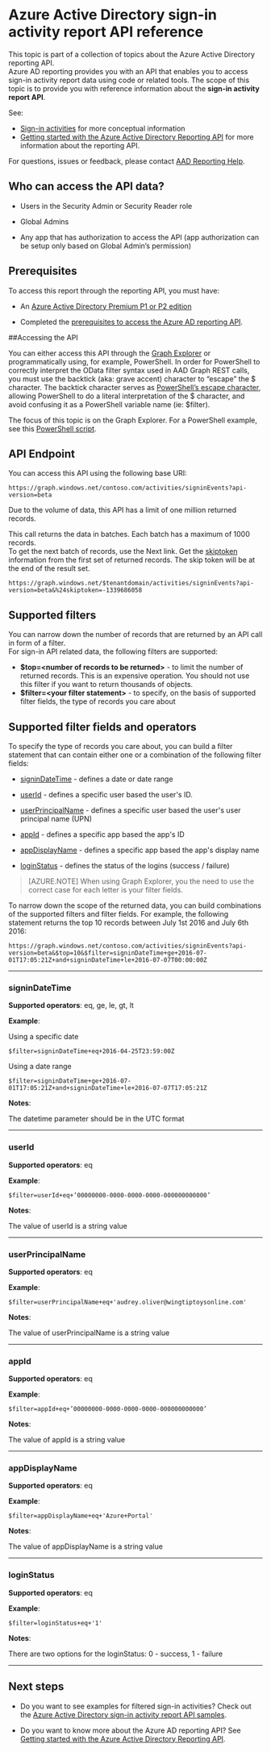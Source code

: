 <properties
    pageTitle="Azure Active Directory sign-in activity report API reference | Microsoft Azure"
    description="Reference for the Azure Active Directory sign-in activity report API"
    services="active-directory"
    documentationCenter=""
    authors="dhanyahk"
    manager="femila"
    editor=""/>

<tags
    ms.service="active-directory"
    ms.devlang="na"
    ms.topic="article"
    ms.tgt_pltfrm="na"
    ms.workload="identity"
    ms.date="09/25/2016"
    ms.author="dhanyahk;markvi"/>

# Azure Active Directory sign-in activity report API reference


This topic is part of a collection of topics about the Azure Active Directory reporting API.  
Azure AD reporting provides you with an API that enables you to access sign-in activity report data using code or related tools.
The scope of this topic is to provide you with reference information about the **sign-in activity report API**.

See:

- [Sign-in activities](active-directory-reporting-azure-portal.md#sign-in-activities) for more conceptual information
- [Getting started with the Azure Active Directory Reporting API](active-directory-reporting-api-getting-started.md) for more information about the reporting API.

For questions, issues or feedback, please contact [AAD Reporting Help](mailto:aadreportinghelp@microsoft.com).



## Who can access the API data?

- Users in the Security Admin or Security Reader role

- Global Admins

- Any app that has authorization to access the API (app authorization can be setup only based on Global Admin’s permission)



## Prerequisites

To access this report through the reporting API, you must have:

- An [Azure Active Directory Premium P1 or P2 edition](active-directory-editions.md)

- Completed the [prerequisites to access the Azure AD reporting API](active-directory-reporting-api-prerequisites.md). 


##Accessing the API

You can either access this API through the [Graph Explorer](https://graphexplorer2.cloudapp.net) or programmatically using, for example, PowerShell. In order for PowerShell to correctly interpret the OData filter syntax used in AAD Graph REST calls, you must use the backtick (aka: grave accent) character to “escape” the $ character. The backtick character serves as [PowerShell’s escape character](https://technet.microsoft.com/library/hh847755.aspx), allowing PowerShell to do a literal interpretation of the $ character, and avoid confusing it as a PowerShell variable name (ie: $filter).

The focus of this topic is on the Graph Explorer. For a PowerShell example, see this [PowerShell script](active-directory-reporting-api-sign-in-activity-samples.md#powershell-script).


## API Endpoint

You can access this API using the following base URI:  
	
	https://graph.windows.net/contoso.com/activities/signinEvents?api-version=beta  



Due to the volume of data, this API has a limit of one million returned records. 

This call returns the data in batches. Each batch has a maximum of 1000 records.  
To get the next batch of records, use the Next link. Get the [skiptoken](https://msdn.microsoft.com/library/dd942121.aspx) information from the first set of returned records. The skip token will be at the end of the result set.  

	https://graph.windows.net/$tenantdomain/activities/signinEvents?api-version=beta&%24skiptoken=-1339686058


## Supported filters

You can narrow down the number of records that are returned by an API call in form of a filter.  
For sign-in API related data, the following filters are supported:

- **$top=\<number of records to be returned\>** - to limit the number of returned records. This is an expensive operation. You should not use this filter if you want to return thousands of objects.  
- **$filter=\<your filter statement\>** - to specify, on the basis of supported filter fields, the type of records you care about



## Supported filter fields and operators

To specify the type of records you care about, you can build a filter statement that can contain either one or a combination of the following filter fields:

- [signinDateTime](#signindatetime) - defines a date or date range

- [userId](#userid) - defines a specific user based the user's ID.

- [userPrincipalName](#userprincipalname) - defines a specific user based the user's user principal name (UPN)

- [appId](#appid) - defines a specific app based the app's ID

- [appDisplayName](#appdisplayname) - defines a specific app based the app's display name

- [loginStatus](#loginStatus) - defines the status of the logins (success / failure)


> [AZURE.NOTE] When using Graph Explorer, you the need to use the correct case for each letter is your filter fields.


To narrow down the scope of the returned data, you can build combinations of the supported filters and filter fields. For example, the following statement returns the top 10 records between July 1st 2016 and July 6th 2016:

	https://graph.windows.net/contoso.com/activities/signinEvents?api-version=beta&$top=10&$filter=signinDateTime+ge+2016-07-01T17:05:21Z+and+signinDateTime+le+2016-07-07T00:00:00Z


----------

### signinDateTime

**Supported operators**: eq, ge, le, gt, lt

**Example**:

Using a specific date

	$filter=signinDateTime+eq+2016-04-25T23:59:00Z	



Using a date range    

	$filter=signinDateTime+ge+2016-07-01T17:05:21Z+and+signinDateTime+le+2016-07-07T17:05:21Z


**Notes**:

The datetime parameter should be in the UTC format 


----------

### userId

**Supported operators**: eq

**Example**:

	$filter=userId+eq+’00000000-0000-0000-0000-000000000000’

**Notes**:

The value of userId is a string value



----------

### userPrincipalName

**Supported operators**: eq

**Example**:

	$filter=userPrincipalName+eq+'audrey.oliver@wingtiptoysonline.com' 


**Notes**:

The value of userPrincipalName is a string value

----------

### appId

**Supported operators**: eq

**Example**:

	$filter=appId+eq+’00000000-0000-0000-0000-000000000000’



**Notes**:

The value of appId is a string value

----------


### appDisplayName

**Supported operators**: eq

**Example**:

	$filter=appDisplayName+eq+'Azure+Portal' 


**Notes**:

The value of appDisplayName is a string value

----------

### loginStatus

**Supported operators**: eq

**Example**:

	$filter=loginStatus+eq+'1'  


**Notes**:

There are two options for the loginStatus: 0 - success, 1 - failure

----------



## Next steps

- Do you want to see examples for filtered sign-in activities? Check out the [Azure Active Directory sign-in activity report API samples](active-directory-reporting-api-sign-in-activity-samples.md).

- Do you want to know more about the Azure AD reporting API? See [Getting started with the Azure Active Directory Reporting API](active-directory-reporting-api-getting-started.md).